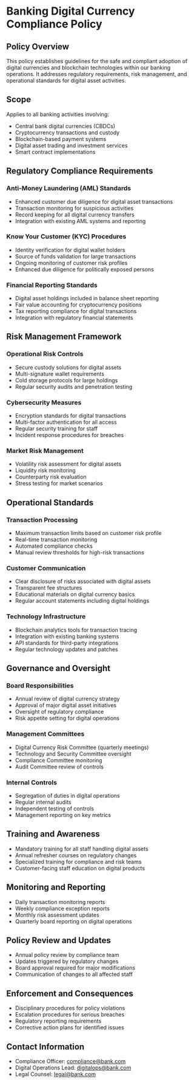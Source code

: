 # Banking Digital Currency Compliance Policy

## Policy Overview
This policy establishes guidelines for the safe and compliant adoption of digital currencies and blockchain technologies within our banking operations. It addresses regulatory requirements, risk management, and operational standards for digital asset activities.

## Scope
Applies to all banking activities involving:
- Central bank digital currencies (CBDCs)
- Cryptocurrency transactions and custody
- Blockchain-based payment systems
- Digital asset trading and investment services
- Smart contract implementations

## Regulatory Compliance Requirements

### Anti-Money Laundering (AML) Standards
- Enhanced customer due diligence for digital asset transactions
- Transaction monitoring for suspicious activities
- Record keeping for all digital currency transfers
- Integration with existing AML systems and reporting

### Know Your Customer (KYC) Procedures
- Identity verification for digital wallet holders
- Source of funds validation for large transactions
- Ongoing monitoring of customer risk profiles
- Enhanced due diligence for politically exposed persons

### Financial Reporting Standards
- Digital asset holdings included in balance sheet reporting
- Fair value accounting for cryptocurrency positions
- Tax reporting compliance for digital transactions
- Integration with regulatory financial statements

## Risk Management Framework

### Operational Risk Controls
- Secure custody solutions for digital assets
- Multi-signature wallet requirements
- Cold storage protocols for large holdings
- Regular security audits and penetration testing

### Cybersecurity Measures
- Encryption standards for digital transactions
- Multi-factor authentication for all access
- Regular security training for staff
- Incident response procedures for breaches

### Market Risk Management
- Volatility risk assessment for digital assets
- Liquidity risk monitoring
- Counterparty risk evaluation
- Stress testing for market scenarios

## Operational Standards

### Transaction Processing
- Maximum transaction limits based on customer risk profile
- Real-time transaction monitoring
- Automated compliance checks
- Manual review thresholds for high-risk transactions

### Customer Communication
- Clear disclosure of risks associated with digital assets
- Transparent fee structures
- Educational materials on digital currency basics
- Regular account statements including digital holdings

### Technology Infrastructure
- Blockchain analytics tools for transaction tracing
- Integration with existing banking systems
- API standards for third-party integrations
- Regular technology updates and patches

## Governance and Oversight

### Board Responsibilities
- Annual review of digital currency strategy
- Approval of major digital asset initiatives
- Oversight of regulatory compliance
- Risk appetite setting for digital operations

### Management Committees
- Digital Currency Risk Committee (quarterly meetings)
- Technology and Security Committee oversight
- Compliance Committee monitoring
- Audit Committee review of controls

### Internal Controls
- Segregation of duties in digital operations
- Regular internal audits
- Independent testing of controls
- Management reporting on key metrics

## Training and Awareness
- Mandatory training for all staff handling digital assets
- Annual refresher courses on regulatory changes
- Specialized training for compliance and risk teams
- Customer-facing staff education on digital products

## Monitoring and Reporting
- Daily transaction monitoring reports
- Weekly compliance exception reports
- Monthly risk assessment updates
- Quarterly board reporting on digital operations

## Policy Review and Updates
- Annual policy review by compliance team
- Updates triggered by regulatory changes
- Board approval required for major modifications
- Communication of changes to all affected staff

## Enforcement and Consequences
- Disciplinary procedures for policy violations
- Escalation procedures for serious breaches
- Regulatory reporting requirements
- Corrective action plans for identified issues

## Contact Information
- Compliance Officer: compliance@bank.com
- Digital Operations Lead: digitalops@bank.com
- Legal Counsel: legal@bank.com